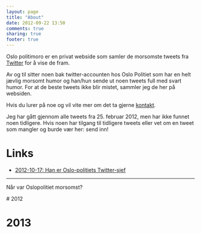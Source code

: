```yaml
---
layout: page
title: "About"
date: 2012-09-22 13:50
comments: true
sharing: true
footer: true
---
```

Oslo politimoro er en privat webside som samler de morsomste tweets fra [Twitter](https://twitter.com/oslopolitiops) for å vise de fram.

Av og til sitter noen bak twitter-accounten hos Oslo Politiet som har en helt jævlig morsomt humor og han/hun sende ut noen tweets full med svart humor.   For at de beste tweets ikke blir mistet, sammler jeg de her på websiden. 

Hvis du lurer på noe og vil vite mer om det ta gjerne [kontakt](mailto://kontakt@oslopolitimoro.no).

Jeg har gått gjennom alle tweets fra 25. februar 2012, men har ikke funnet noen tidligere. Hvis noen har tilgang til tidligere tweets eller vet om en tweet som mangler og burde vær her: send inn!


# Links
* [2012-10-17: Han er Oslo-politiets Twitter-sjef](http://www.vg.no/teknologi/artikkel.php?artid=10047021)

----
<!-- Statistical data-->
Når var Oslopolitiet morsomst?

<script type="text/javascript" src="/javascripts/Chart.js"></script>
<meta name = "viewport" content = "initial-scale = 1, user-scalable = no">
# 2012
<canvas id="canvas1" height="450" width="1024"></canvas>

# 2013
<canvas id="canvas2" height="450" width="1024"></canvas>
<script type="text/javascript">

    var lineChartData2012 = {
            labels : ["Januar","Februar","Mars","April","Mai","Juni","Juli","August","September","Oktober","November","Desember"],
            datasets : [
                    {
                            fillColor : "rgba(151,187,205,0.5)",
                            strokeColor : "rgba(151,187,205,1)",
                            pointColor : "rgba(151,187,205,1)",
                            pointStrokeColor : "#fff",
                            data : [0,0,7,5,17,3,18,17,9,14,14,7],
                    },
                ],             
    };

    var lineChartData2013 = {
            labels : ["Januar","Februar","Mars","April","Mai","Juni","Juli","August","September","Oktober","November","Desember"],
            datasets : [
                    {
                            fillColor : "rgba(151,187,205,0.5)",
                            strokeColor : "rgba(151,187,205,1)",
                            pointColor : "rgba(151,187,205,1)",
                            pointStrokeColor : "#fff",
                            data : [11,16,10,18,29,24,34,29,20,22,16,16]
                    },
            ]
    };

    var opts2012 = {
        scaleOverride : true,    
        scaleSteps : 18,
        scaleStepWidth : 1,
        scaleStartValue : 0,
    };
    var opts2013 = {
        scaleOverride : true,    
        scaleSteps : 40,
        scaleStepWidth : 1,
        scaleStartValue : 0,
    };
    var myLine = new Chart(document.getElementById("canvas1").getContext("2d")).Line(lineChartData2012, opts2012);
    var myLine = new Chart(document.getElementById("canvas2").getContext("2d")).Line(lineChartData2013, opts2013);

</script>	
